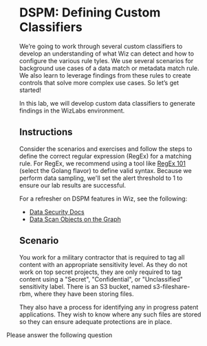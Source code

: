<div style="margin-right: 50px; margin-left: 30px;">

# DSPM: Defining Custom Classifiers

We’re going to work through several custom classifiers to develop an understanding of what Wiz can detect and how to configure the various rule tyles. We use several scenarios for background use cases of a data match or metadata match rule. We also learn to leverage findings from these rules to create controls that solve more complex use cases. So let’s get started!

In this lab, we will develop custom data classifiers to generate findings in the WizLabs environment. 

## Instructions

Consider the scenarios and exercises and follow the steps to define the correct regular expression (RegEx) for a matching rule. For RegEx, we recommend using a tool like [RegEx 101](https://regex101.com/) (select the Golang flavor) to define valid syntax. Because we perform data sampling, we'll set the alert threshold to 1 to ensure our lab results are successful.

For a refresher on DSPM features in Wiz, see the following:
- [Data Security Docs](https://docs.wiz.io/wiz-docs/docs/data-sec)
- [Data Scan Objects on the Graph](https://docs.wiz.io/wiz-docs/docs/data-security#data-scan-objects)


## Scenario

You work for a military contractor that is required to tag all content with an appropriate sensitivity level. As they do not work on top secret projects, they are only required to tag  content using a "Secret", "Confidential", or "Unclassified" sensitivity label. There is an S3 bucket, named s3-fileshare-rbm, where they have been storing files.

They also have a process for identifying any in progress patent applications. They wish to know where any such files are stored so they can ensure adequate protections are in place.
</div>

Please answer the following question
<question source="https://raw.githubusercontent.com/dhananjaygr/InlineQuestions/main/100-Foundation/questions/Page1/question-01.md" /> 
